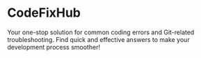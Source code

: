 # CodeFixHub
Your one-stop solution for common coding errors and Git-related troubleshooting. Find quick and effective answers to make your development process smoother!
